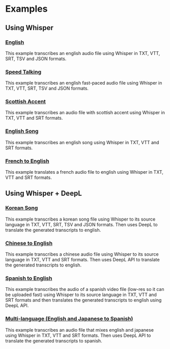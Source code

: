 # Examples

## Using Whisper

### [English](english)

This example transcribes an english audio file using Whisper in TXT, VTT, SRT, TSV and JSON formats.

### [Speed Talking](speed-talking)

This example transcribes an english fast-paced audio file using Whisper in TXT, VTT, SRT, TSV and JSON formats.

### [Scottish Accent](scottish-accent)

This example transcribes an audio file with scottish accent using Whisper in TXT, VTT and SRT formats.

### [English Song](english-song)

This example transcribes an english song using Whisper in TXT, VTT and SRT formats.

### [French to English](french-to-english)

This example translates a french audio file to english using Whisper in TXT, VTT and SRT formats.

## Using Whisper + DeepL

### [Korean Song](korean-song-to-english-deepl)

This example transcribes a korean song file using Whisper to its source language in TXT, VTT, SRT, TSV and JSON formats.
Then uses DeepL to translate the generated transcripts to english.

### [Chinese to English](chinese-to-english-deepl)

This example transcribes a chinese audio file using Whisper to its source language in TXT, VTT and SRT formats.
Then uses DeepL API to translate the generated transcripts to english.

### [Spanish to English](spanish-to-english-deepl)

This example transcribes the audio of a spanish video file (low-res so it can be uploaded fast) using Whisper to its source language in TXT, VTT and SRT formats and then translates the generated transcripts to english using DeepL API.

### [Multi-language (English and Japanese to Spanish)](multi-language)

This example transcribes an audio file that mixes english and japanese using Whisper in TXT, VTT and SRT formats.
Then uses DeepL API to translate the generated transcripts to spanish.
